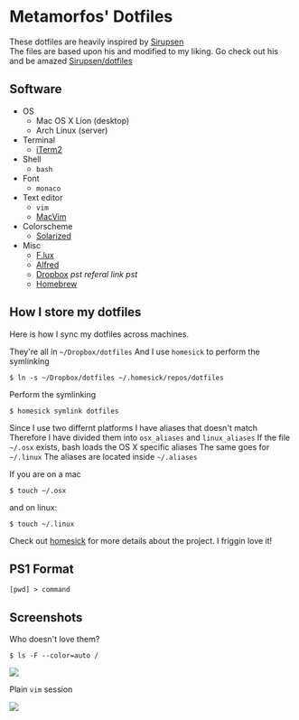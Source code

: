 # Metamorfos' Dotfiles
These dotfiles are heavily inspired by [Sirupsen](/Sirupsen)  
The files are based upon his and modified to my liking. Go check out his and be amazed [Sirupsen/dotfiles](http://github.com/Sirupsen/dotfiles/)

## Software
* OS
    - Mac OS X Lion (desktop)
    - Arch Linux (server)
* Terminal
    - [iTerm2](http://www.iterm2.com/)
* Shell
    - `bash`
* Font
    - `monaco`
* Text editor
    - `vim`
    - [MacVim](b4winckler/macvim)
* Colorscheme 
    - [Solarized](altercation/solarized)
* Misc
    - [F.lux](http://stereopsis.com/flux/)
    - [Alfred](http://alfredapp.com)
    - [Dropbox](http://db.tt/jy1BQci) *pst referal link pst*
    - [Homebrew](http://mxcl.github.com/homebrew/)

## How I store my dotfiles
Here is how I sync my dotfiles across machines.

They're all in `~/Dropbox/dotfiles`
And I use `homesick` to perform the symlinking

    $ ln -s ~/Dropbox/dotfiles ~/.homesick/repos/dotfiles

Perform the symlinking 

    $ homesick symlink dotfiles

Since I use two differnt platforms I have aliases that doesn't match
Therefore I have divided them into `osx_aliases` and `linux_aliases`
If the file `~/.osx` exists, bash loads the OS X specific aliases
The same goes for `~/.linux`
The aliases are located inside `~/.aliases`

If you are on a mac

    $ touch ~/.osx

and on linux:

    $ touch ~/.linux

Check out [homesick](http://github.com/technicalpickles/homesick) for more
details about the project. I friggin love it!
	
## PS1 Format
`[pwd] > command`

## Screenshots
Who doesn't love them?

    $ ls -F --color=auto / 

![](http://f.cl.ly/items/0S291q0C3a3N441C191Q/screenshot%202011-12-30%20kl.%2014.09.42.PNG)

Plain `vim` session

![](http://f.cl.ly/items/1U0X2u0W0C0R0Q1x083s/screenshot%202011-12-30%20kl.%2014.10.41.PNG)
